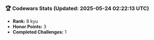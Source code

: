 ### 🏆 Codewars Stats (Updated: 2025-05-24 02:22:13 UTC)

- **Rank:** 8 kyu
- **Honor Points:** 3
- **Completed Challenges:** 1
